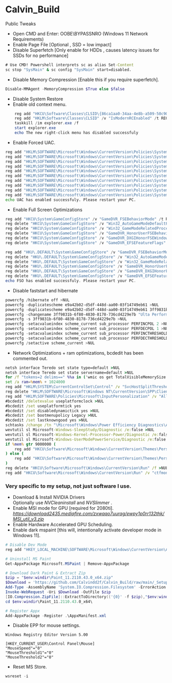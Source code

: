 # Calvin_Build
Public Tweaks

- Open CMD and Enter: OOBE\BYPASSNRO (Windows 11 Network Requirements)
- Enable Page File [Optional , SSD = low impact]
- Disable Superfetch [Only enable for HDDs , causes latency issues for SSDs for no performance]
```cmd
# Use CMD! Powershell interprets sc as alias Set-Content
sc stop "SysMain" & sc config "SysMain" start=disabled.
```
- Disable Memory Compression [Enable this if you require superfetch].  
```powershell
Disable-MMAgent -MemoryCompression $True else $false
```
- Disable System Restore 
- Enable old context menu.   
```powershell
	reg add "HKCU\Software\Classes\CLSID\{86ca1aa0-34aa-4e8b-a509-50c905bae2a2}\InprocServer32" /ve /t REG_SZ /d "" /f
	reg add "HKLM\Software\Classes\CLSID" /v "IsModernRCEnabled" /t REG_DWORD /d "0" /f
	taskkill /im explorer.exe /f
	start explorer.exe
	echo The new right-click menu has disabled successfuly
```
- Enable Forced UAC.  
```bat
reg add "HKLM\SOFTWARE\Microsoft\Windows\CurrentVersion\Policies\System" /v "EnableVirtualization" /t REG_DWORD /d "1" /f
reg add "HKLM\SOFTWARE\Microsoft\Windows\CurrentVersion\Policies\System" /v "EnableInstallerDetection" /t REG_DWORD /d "1" /f
reg add "HKLM\SOFTWARE\Microsoft\Windows\CurrentVersion\Policies\System" /v "PromptOnSecureDesktop" /t REG_DWORD /d "1" /f
reg add "HKLM\SOFTWARE\Microsoft\Windows\CurrentVersion\Policies\System" /v "EnableLUA" /t REG_DWORD /d "1" /f
reg add "HKLM\SOFTWARE\Microsoft\Windows\CurrentVersion\Policies\System" /v "EnableSecureUIAPaths" /t REG_DWORD /d "1" /f
reg add "HKLM\SOFTWARE\Microsoft\Windows\CurrentVersion\Policies\System" /v "ConsentPromptBehaviorAdmin" /t REG_DWORD /d "5" /f
reg add "HKLM\SOFTWARE\Microsoft\Windows\CurrentVersion\Policies\System" /v "ValidateAdminCodeSignatures" /t REG_DWORD /d "0" /f
reg add "HKLM\SOFTWARE\Microsoft\Windows\CurrentVersion\Policies\System" /v "EnableUIADesktopToggle" /t REG_DWORD /d "0" /f
reg add "HKLM\SOFTWARE\Microsoft\Windows\CurrentVersion\Policies\System" /v "ConsentPromptBehaviorUser" /t REG_DWORD /d "3" /f
reg add "HKLM\SOFTWARE\Microsoft\Windows\CurrentVersion\Policies\System" /v "FilterAdministratorToken" /t REG_DWORD /d "0" /f
echo UAC has enabled successfuly. Please restart your PC.
```
- Enable Full Screen Optimizations
```powershell
reg add "HKCU\System\GameConfigStore" /v "GameDVR_FSEBehaviorMode" /t REG_DWORD /d "0" /f
reg delete "HKCU\System\GameConfigStore" /v "Win32_AutoGameModeDefaultProfile" /f
reg delete "HKCU\System\GameConfigStore" /v "Win32_GameModeRelatedProcesses" /f
reg delete "HKCU\System\GameConfigStore" /v "GameDVR_HonorUserFSEBehaviorMode" /f
reg delete "HKCU\System\GameConfigStore" /v "GameDVR_DXGIHonorFSEWindowsCompatible" /f
reg delete "HKCU\System\GameConfigStore" /v "GameDVR_EFSEFeatureFlags" /f

reg add "HKU\.DEFAULT\System\GameConfigStore" /v "GameDVR_FSEBehaviorMode" /t REG_DWORD /d "0" /f
reg delete "HKU\.DEFAULT\System\GameConfigStore" /v "Win32_AutoGameModeDefaultProfile" /f
reg delete "HKU\.DEFAULT\System\GameConfigStore" /v "Win32_GameModeRelatedProcesses" /f
reg delete "HKU\.DEFAULT\System\GameConfigStore" /v "GameDVR_HonorUserFSEBehaviorMode" /f
reg delete "HKU\.DEFAULT\System\GameConfigStore" /v "GameDVR_DXGIHonorFSEWindowsCompatible" /f
reg delete "HKU\.DEFAULT\System\GameConfigStore" /v "GameDVR_EFSEFeatureFlags" /f
echo FSO has enabled successfuly. Please restart your PC.
```
- Disable faststart and hibernate
```powershell
powercfg /hibernate off >NUL
powercfg -duplicatescheme e9a42b02-d5df-448d-aa00-03f14749eb61 >NUL
powercfg -duplicatescheme e9a42b02-d5df-448d-aa00-03f14749eb61 3ff9831b-6f80-4830-8178-736cd4229e7b >NUL
powercfg -changename 3ff9831b-6f80-4830-8178-736cd4229e7b "Ulta Performance" "Windows's Ultimate Performance with additional changes." >NUL
powercfg -s 3ff9831b-6f80-4830-8178-736cd4229e7b >NUL
powercfg -setacvalueindex scheme_current sub_processor PERFINCPOL 2 >NUL
powercfg -setacvalueindex scheme_current sub_processor PERFDECPOL 1 >NUL
powercfg -setacvalueindex scheme_current sub_processor PERFINCTHRESHOLD 10 >NUL
powercfg -setacvalueindex scheme_current sub_processor PERFDECTHRESHOLD 8 >NUL
powercfg /setactive scheme_current >NUL  
```  

- Network Optimizations + ram optimizations, bcdedit has been commented out.
```bat
netsh interface Teredo set state type=default >NUL
netsh interface Teredo set state servername=default >NUL
for /f "tokens=2 delims==" %%a in ('wmic os get TotalVisibleMemorySize /format:value') do set mem=%%a
set /a ram=%mem% + 1024000
reg add "HKLM\SYSTEM\CurrentControlSet\Control" /v "SvcHostSplitThresholdInKB" /t REG_DWORD /d "%ram%" /f >NUL
reg delete "HKLM\SOFTWARE\Microsoft\Windows NT\CurrentVersion\SPP\Clients" /f >NUL
reg add "HKLM\SOFTWARE\Policies\Microsoft\InputPersonalization" /v "AllowInputPersonalization" /t REG_DWORD /d "1" /f >NUL
#bcdedit /deletevalue useplatformclock >NUL
#bcdedit /set useplatformtick yes
#bcdedit /set disabledynamictick yes >NUL
#bcdedit /set bootmenupolicy Legacy >NUL
#bcdedit /set lastknowngood yes >NUL
schtasks /change /tn "\Microsoft\Windows\Power Efficiency Diagnostics\AnalyzeSystem" /disable >NUL
wevtutil sl Microsoft-Windows-SleepStudy/Diagnostic /e:false >NUL
wevtutil sl Microsoft-Windows-Kernel-Processor-Power/Diagnostic /e:false >NUL
wevtutil sl Microsoft-Windows-UserModePowerService/Diagnostic /e:false >NUL
if %mem% gtr 9000000 ( 
	reg add "HKCU\Software\Microsoft\Windows\CurrentVersion\Themes\Personalize" /v "EnableTransparency" /t REG_DWORD /d "1" /f >NUL
) else (
	reg add "HKCU\Software\Microsoft\Windows\CurrentVersion\Themes\Personalize" /v "EnableTransparency" /t REG_DWORD /d "0" /f >NUL
)
reg delete "HKCU\Software\Microsoft\Windows\CurrentVersion\Run" /f >NUL
reg add "HKCU\Software\Microsoft\Windows\CurrentVersion\Run" /v "ctfmon" /t REG_SZ /d "C:\Windows\System32\ctfmon.exe" /f >NUL
```
  
  
### Very specific to my setup, not just software I use.  
- Download & Install NVIDIA Drivers  
Optionally use *NVCleaninstall* and *NVSlimmer* .  
- Enable MSI mode for GPU [required for 2080ti].  
*https://download2435.mediafire.com/zxwaqo7uurqg/ewpy1p0rr132thk/MSI_util_v3.zip*
- Enable Hardware Accelerated GPU Scheduling.
- Enable dark mspaint [this will, intentionally activate developer mode in Windows 11].  
```powershell
# Disable Dev Mode
reg add "HKEY_LOCAL_MACHINE\SOFTWARE\Microsoft\Windows\CurrentVersion\AppModelUnlock" /t REG_DWORD /f /v "AllowDevelopmentWithoutDevLicense" /d "1"

# Uninstall MS Paint
Get-AppxPackage Microsoft.MSPaint | Remove-AppxPackage

# Download Dark Paint & Extract Zip 
$zip = "$env:windir\Paint_11.2110.43.0_x64.zip"
$Download = 'https://github.com/Calvindd2f/Calvin_Build/raw/main/_Setup_Install/_SYSTEM/Paint_11.2110.43.0_x64.zip'
Add-Type -AssemblyName 'System.IO.Compression.Filesystem' -ErrorAction SilentlyContinue
Invoke-WebRequest -Uri $Download -OutFile $zip
[IO.Compression.ZipFile]::ExtractToDirectory(('{0}' -f $zip),"$env:windir")
cd $env:windir\Paint_11.2110.43.0_x64\

# Register Appx
Add-AppxPackage -Register .\AppxManifest.xml
```
- Disable EPP for mouse settings.  
```reg
Windows Registry Editor Version 5.00

[HKEY_CURRENT_USER\Control Panel\Mouse]
"MouseSpeed"="0"
"MouseThreshold1"="0"
"MouseThreshold2"="0"
```
- Reset MS Store.  
```powershell
wsreset -i 
```
